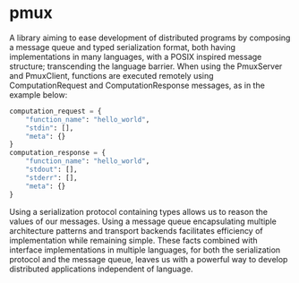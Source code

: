 # pmux
A library aiming to ease development of distributed programs by composing a message queue and typed serialization format, both having implementations in many languages, with a POSIX inspired message structure; transcending the language barrier.
When using the PmuxServer and PmuxClient, functions are executed remotely using ComputationRequest and ComputationResponse messages, as in the example below:
```python
computation_request = {
    "function_name": "hello_world",
    "stdin": [],
    "meta": {}
}
computation_response = {
    "function_name": "hello_world",
    "stdout": [],
    "stderr": [],
    "meta": {}
}
```
Using a serialization protocol containing types allows us to reason the values of our messages.
Using a message queue encapsulating multiple architecture patterns and transport backends facilitates efficiency of implementation while remaining simple.
These facts combined with interface implementations in multiple languages, for both the serialization protocol and the message queue, leaves us with a powerful way to develop distributed applications independent of language.

